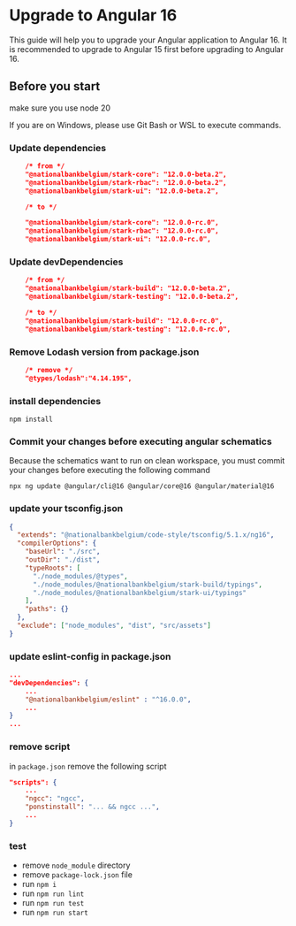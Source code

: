 # Upgrade to Angular 16

This guide will help you to upgrade your Angular application to Angular 16. It is recommended to upgrade to Angular 15 first before upgrading to Angular 16.

## Before you start

make sure you use node 20

If you are on Windows, please use Git Bash or WSL to execute commands.

### Update dependencies

```json
	/* from */
	"@nationalbankbelgium/stark-core": "12.0.0-beta.2",
	"@nationalbankbelgium/stark-rbac": "12.0.0-beta.2",
	"@nationalbankbelgium/stark-ui": "12.0.0-beta.2",

	/* to */

	"@nationalbankbelgium/stark-core": "12.0.0-rc.0",
	"@nationalbankbelgium/stark-rbac": "12.0.0-rc.0",
	"@nationalbankbelgium/stark-ui": "12.0.0-rc.0",
```

### Update devDependencies

```json
	/* from */
	"@nationalbankbelgium/stark-build": "12.0.0-beta.2",
	"@nationalbankbelgium/stark-testing": "12.0.0-beta.2",

	/* to */
	"@nationalbankbelgium/stark-build": "12.0.0-rc.0",
	"@nationalbankbelgium/stark-testing": "12.0.0-rc.0",
```

### Remove Lodash version from package.json

```json
	/* remove */
    "@types/lodash":"4.14.195",
```

### install dependencies

```shell
npm install
```

### Commit your changes before executing angular schematics

Because the schematics want to run on clean workspace, you must commit your changes before executing the following command

```shell
npx ng update @angular/cli@16 @angular/core@16 @angular/material@16
```

### update your tsconfig.json

```json
{
  "extends": "@nationalbankbelgium/code-style/tsconfig/5.1.x/ng16",
  "compilerOptions": {
    "baseUrl": "./src",
    "outDir": "./dist",
    "typeRoots": [
      "./node_modules/@types",
      "./node_modules/@nationalbankbelgium/stark-build/typings",
      "./node_modules/@nationalbankbelgium/stark-ui/typings"
    ],
    "paths": {}
  },
  "exclude": ["node_modules", "dist", "src/assets"]
}
```

### update eslint-config in package.json

```json
...
"devDependencies": {
	...
	"@nationalbankbelgium/eslint" : "^16.0.0",
	...
}
...
```

### remove script

in `package.json` remove the following script

```json
"scripts": {
	...
	"ngcc": "ngcc",
	"ponstinstall": "... && ngcc ...",
	...
}
```

### test

- remove `node_module` directory
- remove `package-lock.json` file
- run `npm i`
- run `npm run lint`
- run `npm run test`
- run `npm run start`
